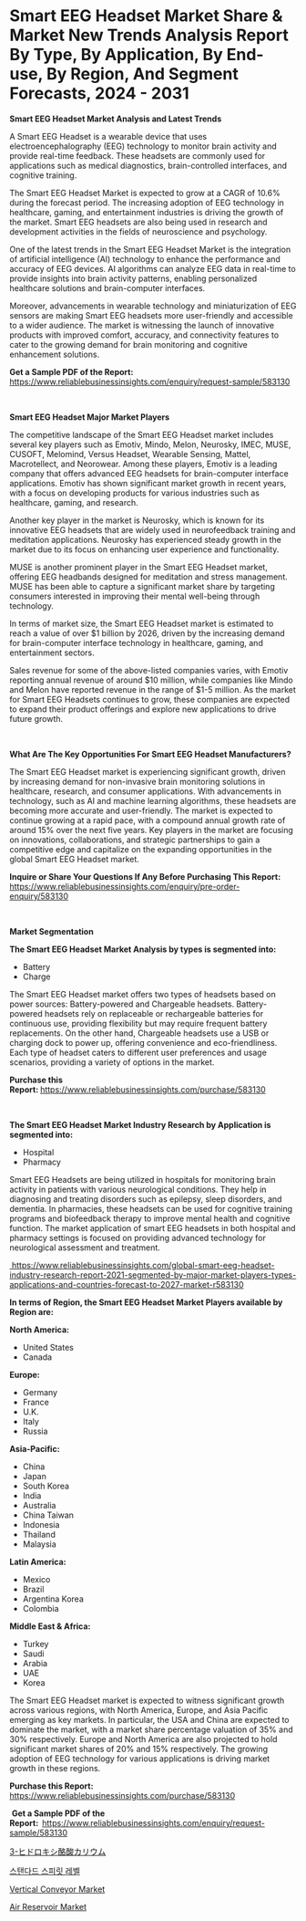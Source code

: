 <p><h1>Smart EEG Headset Market Share & Market New Trends Analysis Report By Type, By Application, By End-use, By Region, And Segment Forecasts, 2024 - 2031</h1></p><p><strong>Smart EEG Headset Market Analysis and Latest Trends</strong></p>
<p><p>A Smart EEG Headset is a wearable device that uses electroencephalography (EEG) technology to monitor brain activity and provide real-time feedback. These headsets are commonly used for applications such as medical diagnostics, brain-controlled interfaces, and cognitive training.</p><p>The Smart EEG Headset Market is expected to grow at a CAGR of 10.6% during the forecast period. The increasing adoption of EEG technology in healthcare, gaming, and entertainment industries is driving the growth of the market. Smart EEG headsets are also being used in research and development activities in the fields of neuroscience and psychology.</p><p>One of the latest trends in the Smart EEG Headset Market is the integration of artificial intelligence (AI) technology to enhance the performance and accuracy of EEG devices. AI algorithms can analyze EEG data in real-time to provide insights into brain activity patterns, enabling personalized healthcare solutions and brain-computer interfaces.</p><p>Moreover, advancements in wearable technology and miniaturization of EEG sensors are making Smart EEG headsets more user-friendly and accessible to a wider audience. The market is witnessing the launch of innovative products with improved comfort, accuracy, and connectivity features to cater to the growing demand for brain monitoring and cognitive enhancement solutions.</p></p>
<p><strong>Get a Sample PDF of the Report:&nbsp;</strong> <a href="https://www.reliablebusinessinsights.com/enquiry/request-sample/583130">https://www.reliablebusinessinsights.com/enquiry/request-sample/583130</a></p>
<p>&nbsp;</p>
<p><strong>Smart EEG Headset Major Market Players</strong></p>
<p><p>The competitive landscape of the Smart EEG Headset market includes several key players such as Emotiv, Mindo, Melon, Neurosky, IMEC, MUSE, CUSOFT, Melomind, Versus Headset, Wearable Sensing, Mattel, Macrotellect, and Neorowear. Among these players, Emotiv is a leading company that offers advanced EEG headsets for brain-computer interface applications. Emotiv has shown significant market growth in recent years, with a focus on developing products for various industries such as healthcare, gaming, and research.</p><p>Another key player in the market is Neurosky, which is known for its innovative EEG headsets that are widely used in neurofeedback training and meditation applications. Neurosky has experienced steady growth in the market due to its focus on enhancing user experience and functionality.</p><p>MUSE is another prominent player in the Smart EEG Headset market, offering EEG headbands designed for meditation and stress management. MUSE has been able to capture a significant market share by targeting consumers interested in improving their mental well-being through technology.</p><p>In terms of market size, the Smart EEG Headset market is estimated to reach a value of over $1 billion by 2026, driven by the increasing demand for brain-computer interface technology in healthcare, gaming, and entertainment sectors.</p><p>Sales revenue for some of the above-listed companies varies, with Emotiv reporting annual revenue of around $10 million, while companies like Mindo and Melon have reported revenue in the range of $1-5 million. As the market for Smart EEG Headsets continues to grow, these companies are expected to expand their product offerings and explore new applications to drive future growth.</p></p>
<p>&nbsp;</p>
<p><strong>What Are The Key Opportunities For Smart EEG Headset Manufacturers?</strong></p>
<p><p>The Smart EEG Headset market is experiencing significant growth, driven by increasing demand for non-invasive brain monitoring solutions in healthcare, research, and consumer applications. With advancements in technology, such as AI and machine learning algorithms, these headsets are becoming more accurate and user-friendly. The market is expected to continue growing at a rapid pace, with a compound annual growth rate of around 15% over the next five years. Key players in the market are focusing on innovations, collaborations, and strategic partnerships to gain a competitive edge and capitalize on the expanding opportunities in the global Smart EEG Headset market.</p></p>
<p><strong>Inquire or Share Your Questions If Any Before Purchasing This Report:</strong> <a href="https://www.reliablebusinessinsights.com/enquiry/pre-order-enquiry/583130">https://www.reliablebusinessinsights.com/enquiry/pre-order-enquiry/583130</a></p>
<p>&nbsp;</p>
<p><strong>Market Segmentation</strong></p>
<p><strong>The Smart EEG Headset Market Analysis by types is segmented into:</strong></p>
<p><ul><li>Battery</li><li>Charge</li></ul></p>
<p><p>The Smart EEG Headset market offers two types of headsets based on power sources: Battery-powered and Chargeable headsets. Battery-powered headsets rely on replaceable or rechargeable batteries for continuous use, providing flexibility but may require frequent battery replacements. On the other hand, Chargeable headsets use a USB or charging dock to power up, offering convenience and eco-friendliness. Each type of headset caters to different user preferences and usage scenarios, providing a variety of options in the market.</p></p>
<p><strong>Purchase this Report:&nbsp;</strong><a href="https://www.reliablebusinessinsights.com/purchase/583130">https://www.reliablebusinessinsights.com/purchase/583130</a></p>
<p>&nbsp;</p>
<p><strong>The Smart EEG Headset Market Industry Research by Application is segmented into:</strong></p>
<p><ul><li>Hospital</li><li>Pharmacy</li></ul></p>
<p><p>Smart EEG Headsets are being utilized in hospitals for monitoring brain activity in patients with various neurological conditions. They help in diagnosing and treating disorders such as epilepsy, sleep disorders, and dementia. In pharmacies, these headsets can be used for cognitive training programs and biofeedback therapy to improve mental health and cognitive function. The market application of smart EEG headsets in both hospital and pharmacy settings is focused on providing advanced technology for neurological assessment and treatment.</p></p>
<p><a href="https://www.reliablebusinessinsights.com/global-smart-eeg-headset-industry-research-report-2021-segmented-by-major-market-players-types-applications-and-countries-forecast-to-2027-market-r583130">&nbsp;https://www.reliablebusinessinsights.com/global-smart-eeg-headset-industry-research-report-2021-segmented-by-major-market-players-types-applications-and-countries-forecast-to-2027-market-r583130</a></p>
<p><strong>In terms of Region, the Smart EEG Headset Market Players available by Region are:</strong></p>
<p>
    <p> <strong> North America: </strong>
        <ul>
            <li>United States</li>
            <li>Canada</li>
        </ul>
        </p> 
    <p> <strong> Europe: </strong>
        <ul>
            <li>Germany</li>
            <li>France</li>
            <li>U.K.</li>
            <li>Italy</li>
            <li>Russia</li>
        </ul>
        </p> 
    <p> <strong> Asia-Pacific: </strong>
        <ul>
            <li>China</li>
            <li>Japan</li>
            <li>South Korea</li>
            <li>India</li>
            <li>Australia</li>
            <li>China Taiwan</li>
            <li>Indonesia</li>
            <li>Thailand</li>
            <li>Malaysia</li>
        </ul>
        </p> 
    <p> <strong> Latin America: </strong>
        <ul>
            <li>Mexico</li>
            <li>Brazil</li>
            <li>Argentina Korea</li>
            <li>Colombia</li>
        </ul>
        </p> 
    <p> <strong> Middle East & Africa: </strong>
        <ul>
            <li>Turkey</li>
            <li>Saudi</li>
            <li>Arabia</li>
            <li>UAE</li>
            <li>Korea</li>
        </ul>
    </p>
    </p>
<p><p>The Smart EEG Headset market is expected to witness significant growth across various regions, with North America, Europe, and Asia Pacific emerging as key markets. In particular, the USA and China are expected to dominate the market, with a market share percentage valuation of 35% and 30% respectively. Europe and North America are also projected to hold significant market shares of 20% and 15% respectively. The growing adoption of EEG technology for various applications is driving market growth in these regions.</p></p>
<p><strong>Purchase this Report: </strong><a href="https://www.reliablebusinessinsights.com/purchase/583130">https://www.reliablebusinessinsights.com/purchase/583130</a></p>
<p>&nbsp;<strong>Get a Sample PDF of the Report:&nbsp;&nbsp;</strong><a href="https://www.reliablebusinessinsights.com/enquiry/request-sample/583130">https://www.reliablebusinessinsights.com/enquiry/request-sample/583130</a></p>
<p><strong></strong></p>
<p><p><a href="https://github.com/ihabdkwlxs948/Market-Research-Report-List-2/blob/main/235677195534.md">3-ヒドロキシ酪酸カリウム</a></p><p><a href="https://github.com/Elenrrera7685/Market-Research-Report-List-1/blob/main/460283087190.md">스탠다드 스피릿 레벨</a></p><p><a href="https://github.com/mauripalmi/Market-Research-Report-List-3/blob/main/vertical-conveyor-market.md">Vertical Conveyor Market</a></p><p><a href="https://github.com/nicoletavirag/Market-Research-Report-List-3/blob/main/air-reservoir-market.md">Air Reservoir Market</a></p></p>